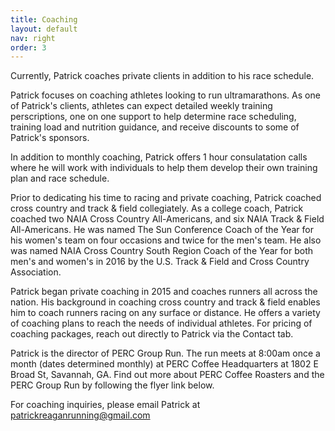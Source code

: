```yaml
---
title: Coaching
layout: default
nav: right
order: 3
---
```


Currently, Patrick coaches private clients in addition to his race schedule.

Patrick focuses on coaching athletes looking to run ultramarathons. As one of Patrick's clients, athletes can expect detailed weekly training perscriptions, one on one support to help determine race scheduling, training load and nutrition guidance, and receive discounts to some of Patrick's sponsors.

In addition to monthly coaching, Patrick offers 1 hour consulatation calls where he will work with individuals to help them develop their own training plan and race schedule.

Prior to dedicating his time to racing and private coaching, Patrick coached cross country and track & field collegiately. As a college coach, Patrick coached two NAIA Cross Country All-Americans, and six NAIA Track & Field All-Americans. He was named The Sun Conference Coach of the Year for his women's team on four occasions and twice for the men's team. He also was named NAIA Cross Country South Region Coach of the Year for both men's and women's in 2016 by the U.S. Track & Field and Cross Country Association.

Patrick began private coaching in 2015 and coaches runners all across the nation. His background in coaching cross country and track & field enables him to coach runners racing on any surface or distance. He offers a variety of coaching plans to reach the needs of individual athletes. For pricing of coaching packages, reach out directly to Patrick via the Contact tab.

Patrick is the director of PERC Group Run. The run meets at 8:00am once a month (dates determined monthly) at PERC Coffee Headquarters at 1802 E Broad St, Savannah, GA. Find out more about PERC Coffee Roasters and the PERC Group Run by following the flyer link below.

For coaching inquiries, please email Patrick at patrickreaganrunning@gmail.com

